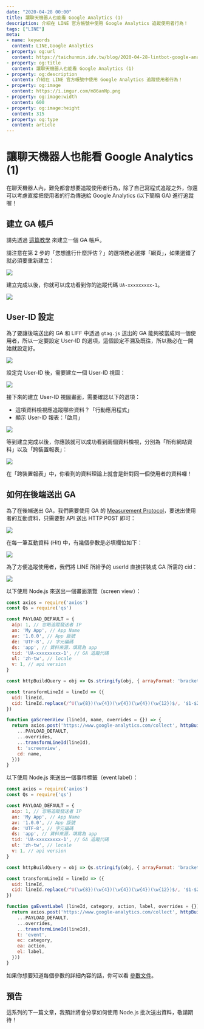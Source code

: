 ```yaml
---
date: "2020-04-28 00:00"
title: 讓聊天機器人也能看 Google Analytics (1)
description: 介紹在 LINE 官方帳號中使用 Google Analytics 追蹤使用者行為！
tags: ["LINE"]
meta:
- name: keywords
  content: LINE,Google Analytics
- property: og:url
  content: https://taichunmin.idv.tw/blog/2020-04-28-lintbot-google-analytics.md
- property: og:title
  content: 讓聊天機器人也能看 Google Analytics (1)
- property: og:description
  content: 介紹在 LINE 官方帳號中使用 Google Analytics 追蹤使用者行為！
- property: og:image
  content: https://i.imgur.com/m86anNp.png
- property: og:image:width
  content: 600
- property: og:image:height
  content: 315
- property: og:type
  content: article
---
```

# 讓聊天機器人也能看 Google Analytics (1)

在聊天機器人內，難免都會想要追蹤使用者行為，除了自己寫程式追蹤之外，你還可以考慮直接把使用者的行為傳送給 Google Analytics (以下簡稱 GA) 進行追蹤喔！

## 建立 GA 帳戶

請先透過 [這篇教學](https://support.google.com/analytics/answer/1009694?hl=zh-Hant) 來建立一個 GA 帳戶。

請注意在第 2 步的「您想進行什麼評估？」的選項務必選擇「網頁」，如果選錯了就必須要重新建立：

![](https://i.imgur.com/UKvaFQw.png)

建立完成以後，你就可以成功看到你的追蹤代碼 `UA-xxxxxxxxx-1`。

![](https://i.imgur.com/aTb9gho.png)

## User-ID 設定

為了要讓後端送出的 GA 和 LIFF 中透過 `gtag.js` 送出的 GA 能夠被當成同一個使用者，所以一定要設定 User-ID 的選項，這個設定不溯及既往，所以務必在一開始就設定好。

![](https://i.imgur.com/xj88Zqt.png)

設定完 User-ID 後，需要建立一個 User-ID 視圖：

![](https://i.imgur.com/L1JwliC.png)

接下來的建立 User-ID 視圖畫面，需要確認以下的選項：

* 這項資料檢視應追蹤哪些資料？「行動應用程式」
* 顯示 User-ID 報表：「啟用」

![](https://i.imgur.com/246x0Rf.png)

等到建立完成以後，你應該就可以成功看到兩個資料檢視，分別為「所有網站資料」以及「跨裝置報表」：

![](https://i.imgur.com/W2wsi8T.jpg)

在「跨裝置報表」中，你看到的資料理論上就會是針對同一個使用者的資料囉！

## 如何在後端送出 GA

為了在後端送出 GA，我們需要使用 GA 的 [Measurement Protocol](https://developers.google.com/analytics/devguides/collection/protocol/v1)，要送出使用者的互動資料，只需要對 API 送出 HTTP POST 即可：

![](https://i.imgur.com/5SpxQ4S.png)

在每一筆互動資料 (Hit) 中，有幾個參數是必填欄位如下：

![](https://i.imgur.com/DCQ3KfK.png)

為了方便追蹤使用者，我們將 LINE 所給予的 userId 直接拼裝成 GA 所需的 cid：

![](https://i.imgur.com/r4v40PS.png)

以下使用 Node.js 來送出一個畫面瀏覽（screen view）：

```js
const axios = require('axios')
const Qs = require('qs')

const PAYLOAD_DEFAULT = {
  aip: 1, // 忽略追蹤發送者 IP
  an: 'My App', // App Name
  av: '1.0.0', // App 版號
  de: 'UTF-8', // 字元編碼
  ds: 'app', // 資料來源，填寫為 app
  tid: 'UA-xxxxxxxxx-1', // GA 追蹤代碼
  ul: 'zh-tw', // locale
  v: 1, // api version
}

const httpBuildQuery = obj => Qs.stringify(obj, { arrayFormat: 'brackets' })

const transformLineId = lineId => ({
  uid: lineId,
  cid: lineId.replace(/^U(\w{8})(\w{4})(\w{4})(\w{4})(\w{12})$/, '$1-$2-$3-$4-$5'),
})

function gaScreenView (lineId, name, overrides = {}) => {
  return axios.post('https://www.google-analytics.com/collect', httpBuildQuery({
    ...PAYLOAD_DEFAULT,
    ...overrides,
    ...transformLineId(lineId),
    t: 'screenview',
    cd: name,
  }))
}
```

以下使用 Node.js 來送出一個事件標籤（event label）：

```js
const axios = require('axios')
const Qs = require('qs')

const PAYLOAD_DEFAULT = {
  aip: 1, // 忽略追蹤發送者 IP
  an: 'My App', // App Name
  av: '1.0.0', // App 版號
  de: 'UTF-8', // 字元編碼
  ds: 'app', // 資料來源，填寫為 app
  tid: 'UA-xxxxxxxxx-1', // GA 追蹤代碼
  ul: 'zh-tw', // locale
  v: 1, // api version
}

const httpBuildQuery = obj => Qs.stringify(obj, { arrayFormat: 'brackets' })

const transformLineId = lineId => ({
  uid: lineId,
  cid: lineId.replace(/^U(\w{8})(\w{4})(\w{4})(\w{4})(\w{12})$/, '$1-$2-$3-$4-$5'),
})

function gaEventLabel (lineId, category, action, label, overrides = {}) => {
  return axios.post('https://www.google-analytics.com/collect', httpBuildQuery({
    ...PAYLOAD_DEFAULT,
    ...overrides,
    ...transformLineId(lineId),
    t: 'event',
    ec: category,
    ea: action,
    el: label,
  }))
}
```

如果你想要知道每個參數的詳細內容的話，你可以看 [參數文件](https://developers.google.com/analytics/devguides/collection/protocol/v1/parameters)。

## 預告

這系列的下一篇文章，我預計將會分享如何使用 Node.js 批次送出資料，敬請期待！
